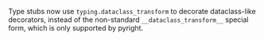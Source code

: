 Type stubs now use `typing.dataclass_transform` to decorate dataclass-like
decorators, instead of the non-standard `__dataclass_transform__` special
form, which is only supported by pyright.
